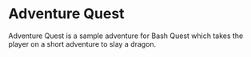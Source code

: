 # Adventure Quest

Adventure Quest is a sample adventure for Bash Quest which takes the player on a short adventure to slay a dragon.
